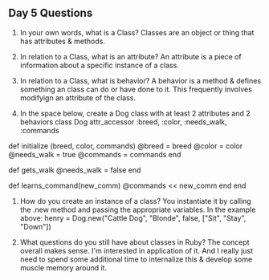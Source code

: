 ## Day 5 Questions

1. In your own words, what is a Class?
  Classes are an object or thing that has attributes & methods.

1. In relation to a Class, what is an attribute?
  An attribute is a piece of information about a specific instance of a class.

1. In relation to a Class, what is behavior?
  A behavior is a method & defines something an class can do or have done to it. This frequently involves modifyign an attribute of the class.

1. In the space below, create a Dog class with at least 2 attributes and 2 behaviors
class Dog
  attr_accessor :breed, :color, :needs_walk, :commands

  def initialize (breed, color, commands)
    @breed = breed
    @color = color
    @needs_walk = true
    @commands = commands
  end

  def gets_walk
    @needs_walk = false
  end

  def learns_command(new_comm)
    @commands << new_comm
  end
end

1. How do you create an instance of a class?
  You instantiate it by calling the .new method and passing the appropriate variables. In the example above:
  henry = Dog.new("Cattle Dog", "Blonde", false, ["Sit", "Stay", "Down"])

1. What questions do you still have about classes in Ruby?
  The concept overall makes sense. I'm interested in application of it. And I really just need to spend some additional time to internalize this & develop some muscle memory around it. 
